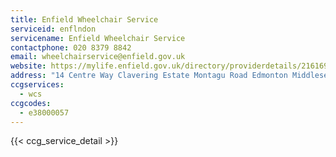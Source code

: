 ```yaml
---
title: Enfield Wheelchair Service
serviceid: enflndon
servicename: Enfield Wheelchair Service
contactphone: 020 8379 8842
email: wheelchairservice@enfield.gov.uk
website: https://mylife.enfield.gov.uk/directory/providerdetails/216169
address: "14 Centre Way Clavering Estate Montagu Road Edmonton Middlesex N9 0AH"
ccgservices:
  - wcs
ccgcodes:
  - e38000057
---
```


{{< ccg_service_detail >}}
